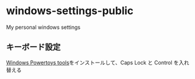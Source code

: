 # windows-settings-public

My personal windows settings

## キーボード設定

[Windows Powertoys tools](https://docs.microsoft.com/ja-jp/windows/powertoys/)をインストールして、Caps Lock と Control を入れ替える
